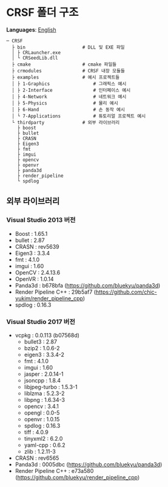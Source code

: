 # CRSF 폴더 구조
**Languages**: [English](../directory_structures.md)

```
─ CRSF
  ├ bin                     # DLL 및 EXE 파일
  │ ├ CRLauncher.exe
  │ └ CRSeedLib.dll
  ├ cmake                   # cmake 파일들
  ├ crmodules               # CRSF 내장 모듈들
  ├ examples                # 예시 프로젝트들
  │ ├ 1-Graphics                # 그래픽스 예시
  │ ├ 2-Interface               # 인터페이스 예시
  │ ├ 4-Network                 # 네트워크 예시
  │ ├ 5-Physics                 # 물리 예시
  │ ├ 6-Hand                    # 손 동작 예시
  │ └ 7-Applications            # 튜토리얼 프로젝트 예시
  └ thirdparty              # 외부 라이브러리
    ├ boost
    ├ bullet
    ├ CRASN
    ├ Eigen3
    ├ fmt
    ├ imgui
    ├ opencv
    ├ openvr
    ├ panda3d
    ├ render_pipeline
    └ spdlog
```

## 외부 라이브러리
### Visual Studio 2013 버전
- Boost : 1.65.1
- bullet : 2.87
- CRASN : rev5639
- Eigen3 : 3.3.4
- fmt : 4.1.0
- imgui : 1.60
- OpenCV : 2.4.13.6
- OpenVR : 1.0.14
- Panda3d : b678bfa (https://github.com/bluekyu/panda3d)
- Render Pipeline C++ : 29b5af7 (https://github.com/chic-yukim/render_pipeline_cpp)
- spdlog : 0.16.3

### Visual Studio 2017 버전
- vcpkg : 0.0.113 (b07568d)
  - bullet3       : 2.87
  - bzip2         : 1.0.6-2
  - eigen3        : 3.3.4-2
  - fmt           : 4.1.0
  - imgui         : 1.60
  - jasper        : 2.0.14-1
  - jsoncpp       : 1.8.4
  - libjpeg-turbo : 1.5.3-1
  - liblzma       : 5.2.3-2
  - libpng        : 1.6.34-3
  - opencv        : 3.4.1
  - opengl        : 0.0-5
  - openvr        : 1.0.15
  - spdlog        : 0.16.3
  - tiff          : 4.0.9
  - tinyxml2      : 6.2.0
  - yaml-cpp      : 0.6.2
  - zlib          : 1.2.11-3
- CRASN : rev6565
- Panda3d : 0005dbc (https://github.com/bluekyu/panda3d)
- Render Pipeline C++ : e73a580 (https://github.com/bluekyu/render_pipeline_cpp)
